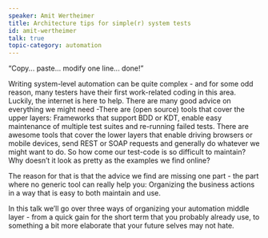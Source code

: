 ```yaml
---
speaker: Amit Wertheimer
title: Architecture tips for simple(r) system tests
id: amit-wertheimer
talk: true
topic-category: automation
---
```


<!--<a href="http://www.slideshare.net/Kevlin/the-error-of-our-ways">[Slides]</a>-->

“Copy... paste... modify one line... done!”

Writing system-level automation can be quite complex - and for some odd reason, many testers have their first work-related coding in this area. Luckily, the internet is here to help. There are many good advice on everything we might need -There are (open source) tools that cover the upper layers: Frameworks that support BDD or KDT, enable easy maintenance of multiple test suites and re-running failed tests. There are awesome tools that cover the lower layers that enable driving browsers or mobile devices, send REST or SOAP requests and generally do whatever we might want to do.
So how come our test-code is so difficult to maintain? Why doesn’t it look as pretty as the examples we find online?

The reason for that is that the advice we find are missing one part - the part where no generic tool can really help you: Organizing the business actions in a way that is easy to both maintain and use.

In this talk we’ll go over three ways of organizing your automation middle layer  - from a quick gain for the short term that you probably already use, to something a bit more elaborate that your future selves may not hate.
